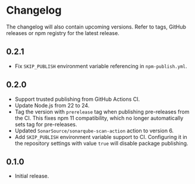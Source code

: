 # Changelog

The changelog will also contain upcoming versions. Refer to tags, GitHub releases or npm registry for the latest
release.

## 0.2.1

* Fix `SKIP_PUBLISH` environment variable referencing in `npm-publish.yml`.

## 0.2.0

* Support trusted publishing from GitHub Actions CI.
* Update Node.js from 22 to 24.
* Tag the version with `prerelease` tag when publishing pre-releases from the CI. This fixes npm 11 compatibility, which no longer automatically sets tag for pre-releases.
* Updated `SonarSource/sonarqube-scan-action` action to version 6.
* Add `SKIP_PUBLISH` environment variable support to CI. Configuring it in the repository settings with value `true` will disable package publishing.

## 0.1.0

* Initial release.
